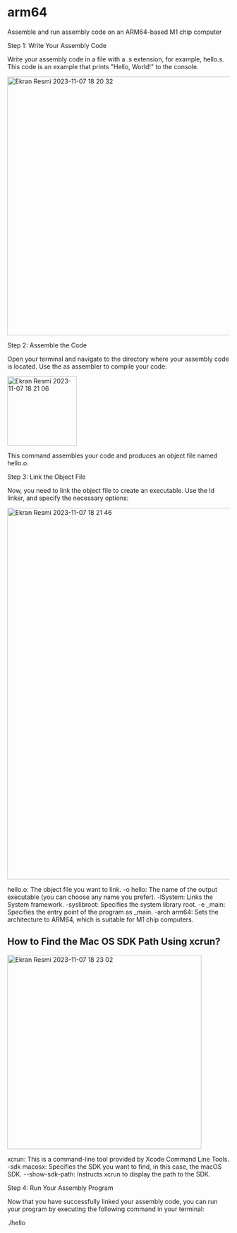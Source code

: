 # arm64
Assemble and run assembly code on an ARM64-based M1 chip computer

Step 1: Write Your Assembly Code

Write your assembly code in a file with a .s extension, for example, hello.s. This code is an example that prints "Hello, World!" to the console.

<img width="586" alt="Ekran Resmi 2023-11-07 18 20 32" src="https://github.com/sensoyyasin/arm64/assets/73845925/4bb69956-06d4-475d-96d1-269ef204ba6c">

Step 2: Assemble the Code

Open your terminal and navigate to the directory where your assembly code is located. Use the as assembler to compile your code:

<img width="157" alt="Ekran Resmi 2023-11-07 18 21 06" src="https://github.com/sensoyyasin/arm64/assets/73845925/6b8265d3-e86f-4c8a-a221-230c1ff5d0c4">

This command assembles your code and produces an object file named hello.o.

Step 3: Link the Object File

Now, you need to link the object file to create an executable. Use the ld linker, and specify the necessary options:

<img width="842" alt="Ekran Resmi 2023-11-07 18 21 46" src="https://github.com/sensoyyasin/arm64/assets/73845925/7fa49202-f9d1-48a5-a136-18a5602616c2">

hello.o: The object file you want to link.
-o hello: The name of the output executable (you can choose any name you prefer).
-lSystem: Links the System framework.
-syslibroot: Specifies the system library root.
-e _main: Specifies the entry point of the program as _main.
-arch arm64: Sets the architecture to ARM64, which is suitable for M1 chip computers.

## How to Find the Mac OS SDK Path Using xcrun?

<img width="440" alt="Ekran Resmi 2023-11-07 18 23 02" src="https://github.com/sensoyyasin/arm64/assets/73845925/19465155-bd84-426c-a27d-d3c6d5f346e7">

xcrun: This is a command-line tool provided by Xcode Command Line Tools.
-sdk macosx: Specifies the SDK you want to find, in this case, the macOS SDK.
--show-sdk-path: Instructs xcrun to display the path to the SDK.

Step 4: Run Your Assembly Program

Now that you have successfully linked your assembly code, you can run your program by executing the following command in your terminal:

./hello

